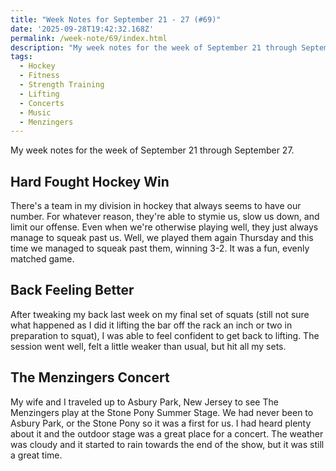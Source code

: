```yaml
---
title: "Week Notes for September 21 - 27 (#69)"
date: '2025-09-28T19:42:32.168Z'
permalink: /week-note/69/index.html
description: "My week notes for the week of September 21 through September 27."
tags:
  - Hockey
  - Fitness
  - Strength Training
  - Lifting
  - Concerts
  - Music
  - Menzingers
---
```

My week notes for the week of September 21 through September 27.
<!-- excerpt -->

## Hard Fought Hockey Win

There's a team in my division in hockey that always seems to have our number. For whatever reason, they're able to stymie us, slow us down, and limit our offense. Even when we're otherwise playing well, they just always manage to squeak past us. Well, we played them again Thursday and this time we managed to squeak past them, winning 3-2. It was a fun, evenly matched game.

## Back Feeling Better

After tweaking my back last week on my final set of squats (still not sure what happened as I did it lifting the bar off the rack an inch or two in preparation to squat), I was able to feel confident to get back to lifting. The session went well, felt a little weaker than usual, but hit all my sets.

## The Menzingers Concert

My wife and I traveled up to Asbury Park, New Jersey to see The Menzingers play at the Stone Pony Summer Stage. We had never been to Asbury Park, or the Stone Pony so it was a first for us. I had heard plenty about it and the outdoor stage was a great place for a concert. The weather was cloudy and it started to rain towards the end of the show, but it was still a great time.